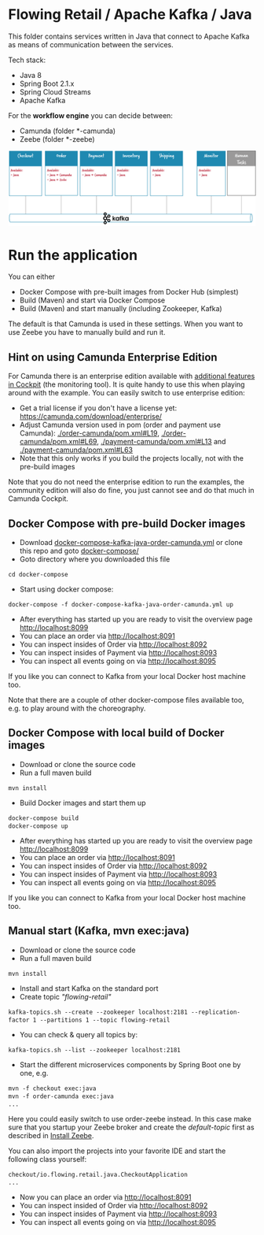 # Flowing Retail / Apache Kafka / Java

This folder contains services written in Java that connect to Apache Kafka as means of communication between the services.

Tech stack:

* Java 8
* Spring Boot 2.1.x
* Spring Cloud Streams
* Apache Kafka

For the **workflow engine** you can decide between:
* Camunda (folder \*-camunda)
* Zeebe (folder \*-zeebe)

![Microservices](../../docs/kafka-services.png)

# Run the application

You can either

* Docker Compose with pre-built images from Docker Hub (simplest)
* Build (Maven) and start via Docker Compose
* Build (Maven) and start manually (including Zookeeper, Kafka)

The default is that Camunda is used in these settings. When you want to use Zeebe you have to manually build and run it.

## Hint on using Camunda Enterprise Edition

For Camunda there is an enterprise edition available with [additional features in Cockpit](https://camunda.com/products/cockpit/#/features) (the monitoring tool). It is quite handy to use this when playing around with the example. You can easily switch to use enterprise edition:

* Get a trial license if you don't have a license yet: https://camunda.com/download/enterprise/
* Adjust Camunda version used in pom (order and payment use Camunda): [./order-camunda/pom.xml#L19](./order-camunda/pom.xml#L19), [./order-camunda/pom.xml#L69](./order-camunda/pom.xml#L69), [./payment-camunda/pom.xml#L13](./payment-camunda/pom.xml#L13) and [./payment-camunda/pom.xml#L63](./payment-camunda/pom.xml#L63)
* Note that this only works if you build the projects locally, not with the pre-build images

Note that you do not need the enterprise edition to run the examples, the community edition will also do fine, you just cannot see and do that much in Camunda Cockpit.


## Docker Compose with pre-build Docker images

* Download [docker-compose-kafka-java-order-camunda.yml](../../runner/docker-compose/docker-compose-kafka-java-order-camunda.yml) or clone this repo and goto [docker-compose/](../../runner/docker-compose/)
* Goto directory where you downloaded this file

```
cd docker-compose
```

* Start using docker compose:

```
docker-compose -f docker-compose-kafka-java-order-camunda.yml up
```

* After everything has started up you are ready to visit the overview page [http://localhost:8099](http://localhost:8089)
* You can place an order via [http://localhost:8091](http://localhost:8091)
* You can inspect insides of Order via [http://localhost:8092](http://localhost:8092)
* You can inspect insides of Payment via [http://localhost:8093](http://localhost:8093)
* You can inspect all events going on via [http://localhost:8095](http://localhost:8095)

If you like you can connect to Kafka from your local Docker host machine too. 

Note that there are a couple of other docker-compose files available too, e.g. to play around with the choreography.


## Docker Compose with local build of Docker images

* Download or clone the source code
* Run a full maven build

```
mvn install
```

* Build Docker images and start them up

```
docker-compose build
docker-compose up
```

* After everything has started up you are ready to visit the overview page [http://localhost:8099](http://localhost:8089)
* You can place an order via [http://localhost:8091](http://localhost:8091)
* You can inspect insides of Order via [http://localhost:8092](http://localhost:8092)
* You can inspect insides of Payment via [http://localhost:8093](http://localhost:8093)
* You can inspect all events going on via [http://localhost:8095](http://localhost:8095)

If you like you can connect to Kafka from your local Docker host machine too. 


## Manual start (Kafka, mvn exec:java)

* Download or clone the source code
* Run a full maven build

```
mvn install
```

* Install and start Kafka on the standard port
* Create topic *"flowing-retail"*

```
kafka-topics.sh --create --zookeeper localhost:2181 --replication-factor 1 --partitions 1 --topic flowing-retail
```

* You can check & query all topics by:

```
kafka-topics.sh --list --zookeeper localhost:2181
```

* Start the different microservices components by Spring Boot one by one, e.g.

```
mvn -f checkout exec:java
mvn -f order-camunda exec:java
...
```

Here you could easily switch to use order-zeebe instead. In this case make sure that you startup your Zeebe broker and create the *default-topic* first as described in [Install Zeebe](https://docs.zeebe.io/introduction/install.html).

You can also import the projects into your favorite IDE and start the following class yourself:

```
checkout/io.flowing.retail.java.CheckoutApplication
...
```

* Now you can place an order via [http://localhost:8091](http://localhost:8091)
* You can inspect insided of Order via [http://localhost:8092](http://localhost:8092)
* You can inspect insides of Payment via [http://localhost:8093](http://localhost:8093)
* You can inspect all events going on via [http://localhost:8095](http://localhost:8095)
